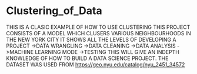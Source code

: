 # Clustering_of_Data
THIS IS A CLASIC EXAMPLE OF HOW TO USE CLUSTERING THIS PROJECT CONSISTS OF A MODEL WHICH CLUSERS VARIOUS NEIGHBOURHOODS IN THE NEW YORK CITY IT SHOWS ALL THE LEVELS OF DEVELOPING A PROJECT ->DATA WRANGLING ->DATA CLEANING ->DATA ANALYSIS ->MACHINE LEARNING MODE ->TESTING THIS WILL GIVE AN INDEPTH KNOWLEDGE OF HOW TO BUILD A DATA SCIENCE PROJECT. THE DATASET WAS USED FROM https://geo.nyu.edu/catalog/nyu_2451_34572

